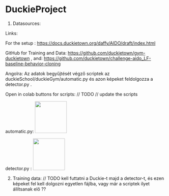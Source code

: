 # DuckieProject
1. Datasources:

Links:

For the setup : https://docs.duckietown.org/daffy/AIDO/draft/index.html

GitHub for Training and Data: https://github.com/duckietown/gym-duckietown
                       , and: https://github.com/duckietown/challenge-aido_LF-baseline-behavior-cloning

Angolra: Az adatok begyűjtését végző scriptek az duckieSchool/duckieGym/automatic.py és azon képeket feldolgozza a detector.py .

Open in colab buttons for scripts:
// TODO
// update the scripts

  automatic.py: [<img src="https://colab.research.google.com/assets/colab-badge.svg" width="100"/>](https://colab.research.google.com/drive/17ZmFWd9ipcPhu3UMql5EZ32AyhlOysG2)

  detector.py : [<img src="https://colab.research.google.com/assets/colab-badge.svg" width="100"/>](https://colab.research.google.com/drive/1xQSpIAknsp-DMxFXMpcI60WFaWCoqjEi)

2. Training data:
// TODO
kell futtatni a Duckie-t majd a detector-t, és ezen képeket fel kell dolgozni egyetlen fájlba, vagy már a scriptek ilyet állítsanak elő ??
